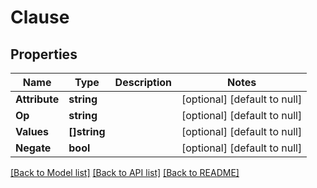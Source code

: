 # Clause

## Properties
Name | Type | Description | Notes
------------ | ------------- | ------------- | -------------
**Attribute** | **string** |  | [optional] [default to null]
**Op** | **string** |  | [optional] [default to null]
**Values** | **[]string** |  | [optional] [default to null]
**Negate** | **bool** |  | [optional] [default to null]

[[Back to Model list]](../README.md#documentation-for-models) [[Back to API list]](../README.md#documentation-for-api-endpoints) [[Back to README]](../README.md)


